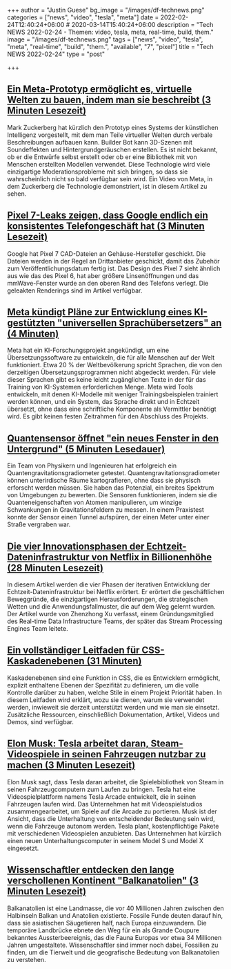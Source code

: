 +++
author = "Justin Guese"
bg_image = "/images/df-technews.png"
categories = ["news", "video", "tesla", "meta"]
date = 2022-02-24T12:40:24+06:00 # 2020-03-14T15:40:24+06:00
description = "Tech NEWS 2022-02-24 - Themen: video, tesla, meta, real-time, build, them."
image = "/images/df-technews.png"
tags = ["news", "video", "tesla", "meta", "real-time", "build", "them.", "available", "7", "pixel"]
title = "Tech NEWS 2022-02-24"
type = "post"

+++

## [Ein Meta-Prototyp ermöglicht es, virtuelle Welten zu bauen, indem man sie beschreibt (3 Minuten Lesezeit)](https://www.theverge.com/2022/2/23/22947217/meta-prototype-builder-bot-ai-world-creation-metaverse-mark-zuckerberg)

 Mark Zuckerberg hat kürzlich den Prototyp eines Systems der künstlichen Intelligenz vorgestellt, mit dem man Teile virtueller Welten durch verbale Beschreibungen aufbauen kann. Builder Bot kann 3D-Szenen mit Soundeffekten und Hintergrundgeräuschen erstellen. Es ist nicht bekannt, ob er die Entwürfe selbst erstellt oder ob er eine Bibliothek mit von Menschen erstellten Modellen verwendet. Diese Technologie wird viele einzigartige Moderationsprobleme mit sich bringen, so dass sie wahrscheinlich nicht so bald verfügbar sein wird. Ein Video von Meta, in dem Zuckerberg die Technologie demonstriert, ist in diesem Artikel zu sehen.

## [Pixel 7-Leaks zeigen, dass Google endlich ein konsistentes Telefongeschäft hat (3 Minuten Lesezeit)](https://arstechnica.com/gadgets/2022/02/pixel-7-leaks-show-google-finally-has-a-consistent-phone-business/)

 Google hat Pixel 7 CAD-Dateien an Gehäuse-Hersteller geschickt. Die Dateien werden in der Regel an Drittanbieter geschickt, damit das Zubehör zum Veröffentlichungsdatum fertig ist. Das Design des Pixel 7 sieht ähnlich aus wie das des Pixel 6, hat aber größere Linsenöffnungen und das mmWave-Fenster wurde an den oberen Rand des Telefons verlegt. Die geleakten Renderings sind im Artikel verfügbar.

## [Meta kündigt Pläne zur Entwicklung eines KI-gestützten "universellen Sprachübersetzers" an (4 Minuten)](https://www.theverge.com/2022/2/23/22947368/meta-facebook-ai-universal-speech-translation-project)

 Meta hat ein KI-Forschungsprojekt angekündigt, um eine Übersetzungssoftware zu entwickeln, die für alle Menschen auf der Welt funktioniert. Etwa 20 % der Weltbevölkerung spricht Sprachen, die von den derzeitigen Übersetzungsprogrammen nicht abgedeckt werden. Für viele dieser Sprachen gibt es keine leicht zugänglichen Texte in der für das Training von KI-Systemen erforderlichen Menge. Meta wird Tools entwickeln, mit denen KI-Modelle mit weniger Trainingsbeispielen trainiert werden können, und ein System, das Sprache direkt und in Echtzeit übersetzt, ohne dass eine schriftliche Komponente als Vermittler benötigt wird. Es gibt keinen festen Zeitrahmen für den Abschluss des Projekts.

## [Quantensensor öffnet "ein neues Fenster in den Untergrund" (5 Minuten Lesedauer)](https://www.vice.com/en/article/dyp5zz/quantum-sensor-opens-a-new-window-into-the-underground)

 Ein Team von Physikern und Ingenieuren hat erfolgreich ein Quantengravitationsgradiometer getestet. Quantengravitationsgradiometer können unterirdische Räume kartografieren, ohne dass sie physisch erforscht werden müssen. Sie haben das Potenzial, ein breites Spektrum von Umgebungen zu bewerten. Die Sensoren funktionieren, indem sie die Quanteneigenschaften von Atomen manipulieren, um winzige Schwankungen in Gravitationsfeldern zu messen. In einem Praxistest konnte der Sensor einen Tunnel aufspüren, der einen Meter unter einer Straße vergraben war.

## [Die vier Innovationsphasen der Echtzeit-Dateninfrastruktur von Netflix in Billionenhöhe (28 Minuten Lesezeit)](https://bit.ly/3sd8fgA/1/0100017f2b6cb20f-bf51ded3-edea-4005-9a2f-dcabaa1b76c3-000000/3y5wuH5vyPfxDSsgzE_JnAnnuSw2-wBf35hr_55GAuM=238)

 In diesem Artikel werden die vier Phasen der iterativen Entwicklung der Echtzeit-Dateninfrastruktur bei Netflix erörtert. Er erörtert die geschäftlichen Beweggründe, die einzigartigen Herausforderungen, die strategischen Wetten und die Anwendungsfallmuster, die auf dem Weg gelernt wurden. Der Artikel wurde von Zhenzhong Xu verfasst, einem Gründungsmitglied des Real-time Data Infrastructure Teams, der später das Stream Processing Engines Team leitete.

## [Ein vollständiger Leitfaden für CSS-Kaskadenebenen (31 Minuten)](https://css-tricks.com/css-cascade-layers/)

 Kaskadenebenen sind eine Funktion in CSS, die es Entwicklern ermöglicht, explizit enthaltene Ebenen der Spezifität zu definieren, um die volle Kontrolle darüber zu haben, welche Stile in einem Projekt Priorität haben. In diesem Leitfaden wird erklärt, wozu sie dienen, warum sie verwendet werden, inwieweit sie derzeit unterstützt werden und wie man sie einsetzt. Zusätzliche Ressourcen, einschließlich Dokumentation, Artikel, Videos und Demos, sind verfügbar.

## [Elon Musk: Tesla arbeitet daran, Steam-Videospiele in seinen Fahrzeugen nutzbar zu machen (3 Minuten Lesezeit)](https://electrek.co/2022/02/22/elon-musk-tesla-working-steam-video-games-work-in-vehicles/)

 Elon Musk sagt, dass Tesla daran arbeitet, die Spielebibliothek von Steam in seinen Fahrzeugcomputern zum Laufen zu bringen. Tesla hat eine Videospielplattform namens Tesla Arcade entwickelt, die in seinen Fahrzeugen laufen wird. Das Unternehmen hat mit Videospielstudios zusammengearbeitet, um Spiele auf die Arcade zu portieren. Musk ist der Ansicht, dass die Unterhaltung von entscheidender Bedeutung sein wird, wenn die Fahrzeuge autonom werden. Tesla plant, kostenpflichtige Pakete mit verschiedenen Videospielen anzubieten. Das Unternehmen hat kürzlich einen neuen Unterhaltungscomputer in seinem Model S und Model X eingesetzt.

## [Wissenschaftler entdecken den lange verschollenen Kontinent "Balkanatolien" (3 Minuten Lesezeit)](https://www.vice.com/en/article/g5q8zm/scientists-discover-the-long-lost-continent-balkanatolia)

 Balkanatolien ist eine Landmasse, die vor 40 Millionen Jahren zwischen den Halbinseln Balkan und Anatolien existierte. Fossile Funde deuten darauf hin, dass sie asiatischen Säugetieren half, nach Europa einzuwandern. Die temporäre Landbrücke ebnete den Weg für ein als Grande Coupure bekanntes Aussterbeereignis, das die Fauna Europas vor etwa 34 Millionen Jahren umgestaltete. Wissenschaftler sind immer noch dabei, Fossilien zu finden, um die Tierwelt und die geografische Bedeutung von Balkanatolien zu verstehen.

